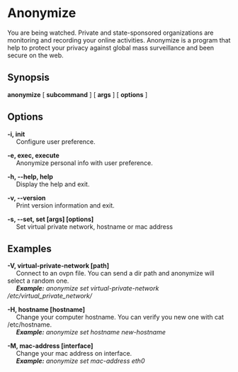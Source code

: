 # Anonymize
You are being watched. Private and state-sponsored organizations are monitoring and recording your online activities. Anonymize is a program that help to protect your privacy against global mass surveillance and been secure on the web.

## Synopsis
**anonymize** [ **subcommand** ]  [ **args** ]  [ **options** ]

## Options
**-i, init**<br/>
&nbsp;&nbsp;&nbsp;&nbsp;&nbsp;Configure user preference.

**-e, exec, execute**<br/>
&nbsp;&nbsp;&nbsp;&nbsp;&nbsp;Anonymize personal info with user preference.

**-h, --help, help**<br/>
&nbsp;&nbsp;&nbsp;&nbsp;&nbsp;Display the help and exit.

**-v, --version**<br/>
&nbsp;&nbsp;&nbsp;&nbsp;&nbsp;Print version information and exit.

**-s, --set, set [args] [options]**<br/>
&nbsp;&nbsp;&nbsp;&nbsp;&nbsp;Set virtual private network, hostname or mac address

## Examples
**-V, virtual-private-network [path]**<br/>
&nbsp;&nbsp;&nbsp;&nbsp;&nbsp;Connect to an ovpn file. You can send a dir path and anonymize will select a random one.<br/>
&nbsp;&nbsp;&nbsp;&nbsp;&nbsp;***Example:*** *anonymize set virtual-private-network /etc/virtual_private_network/*

**-H, hostname [hostname]**<br/>
&nbsp;&nbsp;&nbsp;&nbsp;&nbsp;Change your computer hostname. You can verify you new one with cat /etc/hostname.<br/>
&nbsp;&nbsp;&nbsp;&nbsp;&nbsp;***Example:*** *anonymize set hostname new-hostname*

**-M, mac-address [interface]**<br/>
&nbsp;&nbsp;&nbsp;&nbsp;&nbsp;Change your mac address on interface.<br/>
&nbsp;&nbsp;&nbsp;&nbsp;&nbsp;***Example:*** *anonymize set mac-address eth0*
